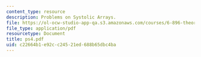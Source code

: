 ```yaml
---
content_type: resource
description: Problems on Systolic Arrays.
file: https://ol-ocw-studio-app-qa.s3.amazonaws.com/courses/6-896-theory-of-parallel-hardware-sma-5511-spring-2004/c22664b1e92cc24521ed688b65dbc4ba_ps4.pdf
file_type: application/pdf
resourcetype: Document
title: ps4.pdf
uid: c22664b1-e92c-c245-21ed-688b65dbc4ba
---
```

